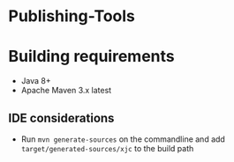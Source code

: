 # Publishing-Tools

# Building requirements

* Java 8+
* Apache Maven 3.x latest

## IDE considerations

* Run `mvn generate-sources` on the commandline and add `target/generated-sources/xjc` to the build path
 